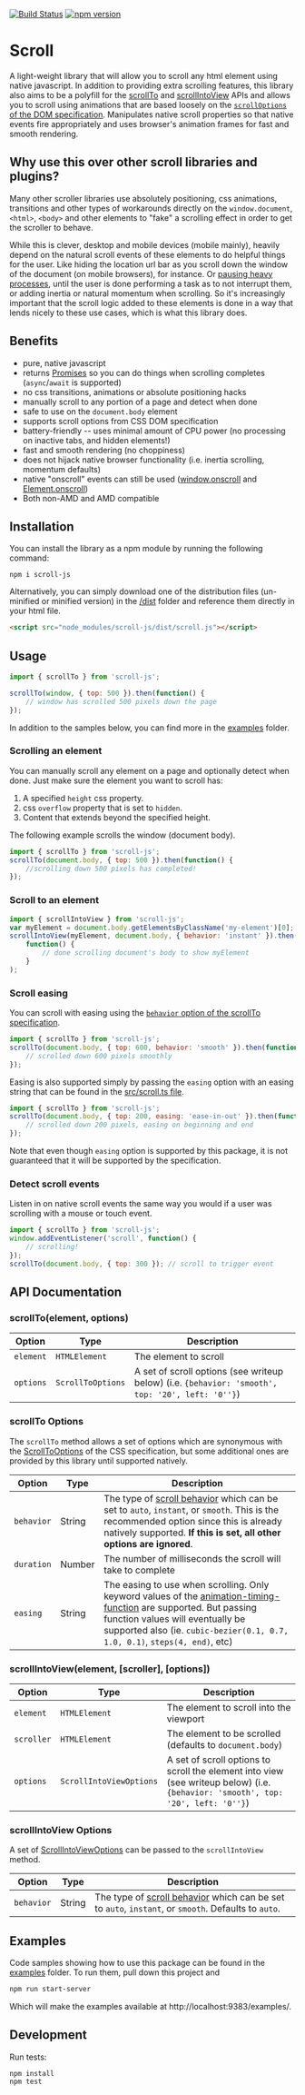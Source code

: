 [![Build Status](https://travis-ci.org/mkay581/scroll-js.svg?branch=master)](https://travis-ci.org/mkay581/scroll-js)
[![npm version](https://badge.fury.io/js/scroll-js.svg)](https://www.npmjs.com/package/scroll-js)

# Scroll

A light-weight library that will allow you to scroll any html element using native javascript.
In addition to providing extra scrolling features, this library also aims to be a polyfill for the [scrollTo](https://developer.mozilla.org/en-US/docs/Web/API/Window/scroll)
and [scrollIntoView](https://drafts.csswg.org/cssom-view/#dom-element-scrollintoview) APIs and allows you to scroll
using animations that are based loosely on the
[`scrollOptions` of the DOM specification](https://drafts.csswg.org/cssom-view/#dictdef-scrolloptions).
Manipulates native scroll properties so that native events fire appropriately and uses browser's animation frames for
fast and smooth rendering.

## Why use this over other scroll libraries and plugins?

Many other scroller libraries use absolutely positioning, css animations, transitions and other types of workarounds directly on
the `window.document`, `<html>`, `<body>` and other elements to "fake" a scrolling effect in order to get the scroller to behave.

While this is clever, desktop and mobile devices (mobile mainly), heavily depend on the natural scroll events of these
elements to do helpful things for the user.
Like hiding the location url bar as you scroll down the window of the document (on mobile browsers), for instance. Or
[pausing heavy processes](http://developer.telerik.com/featured/scroll-event-change-ios-8-big-deal/), until
the user is done performing a task as to not interrupt them, or adding inertia or natural momentum when scrolling. So
it's increasingly important that the scroll logic added to these elements is done in a way that
lends nicely to these use cases, which is what this library does.

## Benefits

-   pure, native javascript
-   returns [Promises](https://www.ecma-international.org/ecma-262/6.0/#sec-promise-objects) so you can do things when scrolling completes (`async`/`await` is supported)
-   no css transitions, animations or absolute positioning hacks
-   manually scroll to any portion of a page and detect when done
-   safe to use on the `document.body` element
-   supports scroll options from CSS DOM specification
-   battery-friendly -- uses minimal amount of CPU power (no processing on inactive tabs, and hidden elements!)
-   fast and smooth rendering (no choppiness)
-   does not hijack native browser functionality (i.e. inertia scrolling, momentum defaults)
-   native "onscroll" events can still be used ([window.onscroll](https://developer.mozilla.org/en-US/docs/Web/API/window.onscroll) and
    [Element.onscroll](https://developer.mozilla.org/en-US/docs/Web/API/GlobalEventHandlers.onscroll))
-   Both non-AMD and AMD compatible

## Installation

You can install the library as a npm module by running the following command:

```
npm i scroll-js
```

Alternatively, you can simply download one of the distribution files (un-minified or minified version) in the [/dist](/dist) folder and reference them directly in your html file.

```html
<script src="node_modules/scroll-js/dist/scroll.js"></script>
```

## Usage

```js
import { scrollTo } from 'scroll-js';

scrollTo(window, { top: 500 }).then(function() {
    // window has scrolled 500 pixels down the page
});
```

In addition to the samples below, you can find more in the [examples](/examples) folder.

### Scrolling an element

You can manually scroll any element on a page and optionally detect when done. Just make sure the element you want to scroll has:

1. A specified `height` css property.
1. css `overflow` property that is set to `hidden`.
1. Content that extends beyond the specified height.

The following example scrolls the window (document body).

```javascript
import { scrollTo } from 'scroll-js';
scrollTo(document.body, { top: 500 }).then(function() {
    //scrolling down 500 pixels has completed!
});
```

### Scroll to an element

```javascript
import { scrollIntoView } from 'scroll-js';
var myElement = document.body.getElementsByClassName('my-element')[0];
scrollIntoView(myElement, document.body, { behavior: 'instant' }).then(
    function() {
        // done scrolling document's body to show myElement
    }
);
```

### Scroll easing

You can scroll with easing using the [`behavior` option of the scrollTo specification](https://drafts.csswg.org/cssom-view/#enumdef-scrollbehavior).

```javascript
import { scrollTo } from 'scroll-js';
scrollTo(document.body, { top: 600, behavior: 'smooth' }).then(function() {
    // scrolled down 600 pixels smoothly
});
```

Easing is also supported simply by passing the `easing` option with an easing string that can be found in the
[src/scroll.ts file](/src/scroll.ts#L1).

```javascript
import { scrollTo } from 'scroll-js';
scrollTo(document.body, { top: 200, easing: 'ease-in-out' }).then(function() {
    // scrolled down 200 pixels, easing on beginning and end
});
```

Note that even though `easing` option is supported by this package,
it is not guaranteed that it will be supported by the specification.

### Detect scroll events

Listen in on native scroll events the same way you would if a user was scrolling with a mouse or touch event.

```javascript
import { scrollTo } from 'scroll-js';
window.addEventListener('scroll', function() {
    // scrolling!
});
scrollTo(document.body, { top: 300 }); // scroll to trigger event
```

## API Documentation

### scrollTo(element, options)

| Option    | Type              | Description                                                                                      |
| --------- | ----------------- | ------------------------------------------------------------------------------------------------ |
| `element` | `HTMLElement`     | The element to scroll                                                                            |
| `options` | `ScrollToOptions` | A set of scroll options (see writeup below) (i.e. `{behavior: 'smooth', top: '20', left: '0''}`) |

### scrollTo Options

The `scrollTo` method allows a set of options which are synonymous with the
[ScrollToOptions](https://drafts.csswg.org/cssom-view/#dictdef-scrolltooptions) of the CSS specification,
but some additional ones are provided by this library until supported natively.

| Option     | Type   | Description                                                                                                                                                                                                                                                                                              |
| ---------- | ------ | -------------------------------------------------------------------------------------------------------------------------------------------------------------------------------------------------------------------------------------------------------------------------------------------------------- |
| `behavior` | String | The type of [scroll behavior](https://drafts.csswg.org/cssom-view/#enumdef-scrollbehavior) which can be set to `auto`, `instant`, or `smooth`. This is the recommended option since this is already natively supported. **If this is set, all other options are ignored**.                               |
| `duration` | Number | The number of milliseconds the scroll will take to complete                                                                                                                                                                                                                                              |
| `easing`   | String | The easing to use when scrolling. Only keyword values of the [animation-timing-function](https://drafts.csswg.org/css-animations/#animation-timing-function) are supported. But passing function values will eventually be supported also (ie. `cubic-bezier(0.1, 0.7, 1.0, 0.1)`, `steps(4, end)`, etc) |

### scrollIntoView(element, [scroller], [options])

| Option     | Type                    | Description                                                                                                                      |
| ---------- | ----------------------- | -------------------------------------------------------------------------------------------------------------------------------- |
| `element`  | `HTMLElement`           | The element to scroll into the viewport                                                                                          |
| `scroller` | `HTMLElement`           | The element to be scrolled (defaults to `document.body`)                                                                         |
| `options`  | `ScrollIntoViewOptions` | A set of scroll options to scroll the element into view (see writeup below) (i.e. `{behavior: 'smooth', top: '20', left: '0''}`) |

### scrollIntoView Options

A set of [ScrollIntoViewOptions](https://drafts.csswg.org/cssom-view/#dictdef-scrollintoviewoptions) can be passed to the `scrollIntoView` method.

| Option     | Type   | Description                                                                                                                                                        |
| ---------- | ------ | ------------------------------------------------------------------------------------------------------------------------------------------------------------------ |
| `behavior` | String | The type of [scroll behavior](https://drafts.csswg.org/cssom-view/#enumdef-scrollbehavior) which can be set to `auto`, `instant`, or `smooth`. Defaults to `auto`. |

## Examples

Code samples showing how to use this package can be found in the [examples](examples) folder. To run them, pull down this project
and

```bash
npm run start-server
```

Which will make the examples available at http://localhost:9383/examples/.

## Development

Run tests:

```
npm install
npm test
```
